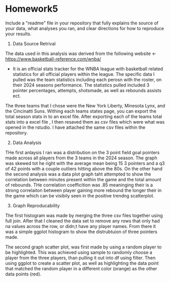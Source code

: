 # Homework5

Include a "readme" file in your repository that fully explains the source of your data, what analyses you ran, and clear directions for how to reproduce your results.

1. Data Source Retrival

The data used in this analysis was derived from the following website <- https://www.basketball-reference.com/wnba/

- It is an official stats tracker for the WNBA league with basketball related statistics for all official players within the league. The specific data I pulled was the team statistics including each perosn with the roster, on their 2024 seasons performance. The statistics pulled included 3 pointer percentages, attempts, shotsmade, as well as rebounds assists ect.

The three teams that I chose were the New York Liberty, Minesota Lynx, and the Cincinatti Suns. Withing each teams states page, you can export the total season stats in to an excel file. After exporting each of the teams total stats into a excel file , I then resaved them as csv files which were what was opened in the rstudio. I have attached the same csv files within the repository.


2. Data Analysis

THe first anlaysis I ran was a distribution on the 3 point field goal pointers made across all players from the 3 teams in the 2024 season. The graph was skewed tot he right with the average mean being 15 3 pointers and a q3 of 42 points with a couple outliers hitting above the 80s. On the other hand the second analysis was a data plot graph taht attempted to show the correlation between minutes present within the game and the total amount of rebounds. THe correlation coefficition was .85 meaninging their is a strong correlaiton between player gaining more rebound the longer their in the game which can be visibily seen in the positive trendng scatterplot.

3. Graph Reproducability

The first histogram was made by merging the three csv files together using full join. After that I cleaned the data set to remove any rows that only had na values across the row, or didn;t have any player names. From there it was a simple ggplot histogram to show the distrubtuion of three pointers made.

The second graph scatter plot, was first made by using a random player to be highlighted. This was achieved using sample to randomly choose a player from the three players, than pulling it out into df using filter. Then using ggplot to create a scatter plot, as well as highlighting the data point that matched the random player in a different color (orange) as the other data points (red).
